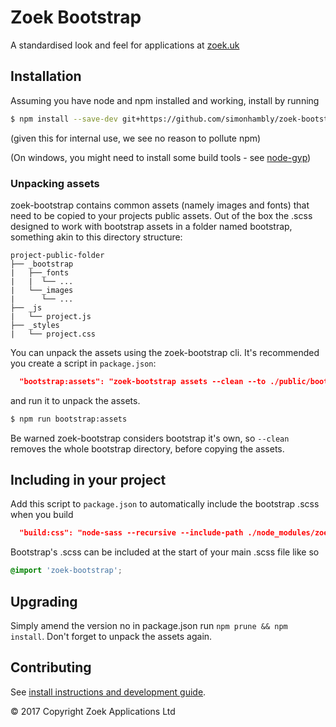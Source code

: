 # Zoek Bootstrap

A standardised look and feel for applications at [zoek.uk](https://zoek.uk)


## Installation

Assuming you have node and npm installed and working, install by running

```sh
$ npm install --save-dev git+https://github.com/simonhambly/zoek-bootstrap.git#v0.2.4
```

(given this for internal use, we see no reason to pollute npm)

(On windows, you might need to install some build tools - see [node-gyp](https://github.com/nodejs/node-gyp#installation))

### Unpacking assets

zoek-bootstrap contains common assets (namely images and fonts) that need to be copied to your projects public assets. Out of the box the .scss designed to work with bootstrap assets in a folder named bootstrap, something akin to this directory structure:

```
project-public-folder
├── _bootstrap
|   ├──_fonts
|   |  └── ...
|   └──_images
|      └── ...
├── _js
|   └── project.js
├── _styles
|   └── project.css
```

You can unpack the assets using the zoek-bootstrap cli. It's recommended you create a script in `package.json`:

```json
  "bootstrap:assets": "zoek-bootstrap assets --clean --to ./public/bootstrap"
```

and run it to unpack the assets.

```sh
$ npm run bootstrap:assets 
```

Be warned zoek-bootstrap considers bootstrap it's own, so `--clean` removes the whole bootstrap directory, before copying the assets.

## Including in your project

Add this script to `package.json` to automatically include the bootstrap .scss when you build

```json
  "build:css": "node-sass --recursive --include-path ./node_modules/zoek-bootstrap/src --output-style compressed --output ./public/css src/main.scss",
```

Bootstrap's .scss can be included at the start of your main .scss file like so

```scss
@import 'zoek-bootstrap';
```

## Upgrading

Simply amend the version no in package.json run `npm prune && npm install`. Don't forget to unpack the assets again.

## Contributing

See [install instructions and development guide](docs/contributing.md).


© 2017 Copyright Zoek Applications Ltd